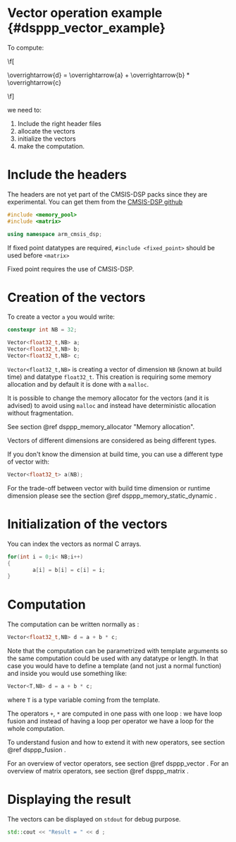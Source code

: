 # Vector operation example {#dsppp_vector_example}

To compute:

\f[

\overrightarrow{d} = \overrightarrow{a} + \overrightarrow{b} * \overrightarrow{c}

\f]

we need to:
1. Include the right header files
2. allocate the vectors
3. initialize the vectors
4. make the computation.

# Include the headers

The headers are not yet part of the CMSIS-DSP packs since they are experimental. You can get them from the [CMSIS-DSP github](https://github.com/ARM-software/CMSIS-DSP/tree/main/dsppp/Include/dsppp)

```cpp
#include <memory_pool>
#include <matrix>

using namespace arm_cmsis_dsp;
```

If fixed point datatypes are required, `#include <fixed_point>` should be used before `<matrix>`

Fixed point requires the use of CMSIS-DSP.

# Creation of the vectors

To create a vector `a` you would write:

```cpp
constexpr int NB = 32;

Vector<float32_t,NB> a;
Vector<float32_t,NB> b;
Vector<float32_t,NB> c;
```

`Vector<float32_t,NB>` is creating a vector of dimension `NB` (known at build time) and datatype `float32_t`. This creation is requiring some memory allocation and by default it is done with a `malloc`. 

It is possible to change the memory allocator for the vectors (and it is advised) to avoid using `malloc` and instead have deterministic allocation without fragmentation.

See section @ref dsppp_memory_allocator "Memory allocation".

Vectors of different dimensions are considered as being different types.

If you don't know the dimension at build time, you can use a different type of vector with:

```cpp
Vector<float32_t> a(NB);
```

For the trade-off between vector with build time dimension or runtime dimension please see the section @ref dsppp_memory_static_dynamic .

# Initialization of the vectors

You can index the vectors as normal C arrays.

```cpp
for(int i = 0;i< NB;i++)
{
        a[i] = b[i] = c[i] = i;
}
```

# Computation

The computation can be written normally as :

```cpp
Vector<float32_t,NB> d = a + b * c;
```

Note that the computation can be parametrized with template arguments so the same computation could be used with any datatype or length. In that case you would have to define a template (and not just a normal function) and inside you would use something like:

```cpp
Vector<T,NB> d = a + b * c;
```

where `T` is a type variable coming from the template.

The operators `+`, `*` are computed in one pass with one loop : we have loop fusion and instead of having a loop per operator we have a loop for the whole computation.

To understand fusion and how to extend it with new operators, see section @ref dsppp_fusion .

For an overview of vector operators, see section @ref dsppp_vector .
For an overview of matrix operators, see section @ref dsppp_matrix .

# Displaying the result

The vectors can be displayed on `stdout` for debug purpose.

```cpp
std::cout << "Result = " << d ;
```

